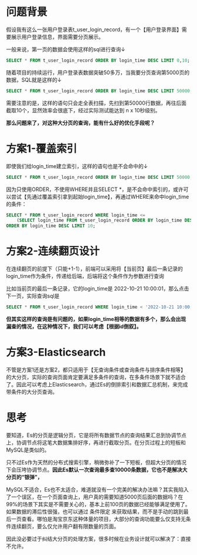 # 问题背景

假设我有这么一张用户登录表t_user_login_record，有一个【用户登录界面】需要展示用户登录信息，界面需要分页展示。

一般来说，第一页的数据会使用这样的sql进行查询↓

```sql
SELECT * FROM t_user_login_record ORDER BY login_time DESC LIMIT 0,10;
```

随着项目的持续运行，用户登录表数据突破50多万，当我要分页查询第5000页的数据，SQL就是这样的↓

```sql
SELECT * FROM t_user_login_record ORDER BY login_time DESC LIMIT 50000,10
```

需要注意的是，这样的语句只会走全表扫描，先扫到第50000行数据，再往后面截取10个，显然效率会很底下，经过实际测试能达到 n x 10秒级别。

**那么问题来了，对这种大分页的查询，能有什么好的优化手段呢？**

# 方案1-覆盖索引

即使我们给login_time建立索引，这样的语句也是不会命中的↓

```sql
SELECT * FROM t_user_login_record ORDER BY login_time DESC LIMIT 50000,10
```

因为只使用ORDER，不使用WHERE并且SELECT *，是不会命中索引的，或许可以尝试【先通过覆盖索引拿到起始login_time】，再通过WHERE来命中login_time的条件：

```sql
SELECT * FROM t_user_login_record WHERE login_time <= 
	(SELECT login_time FROM t_user_login_record ORDER BY login_time DESC LIMIT 50000,1)
ORDER BY login_time DESC LIMIT 10;
```

# 方案2-连续翻页设计

在连续翻页的前提下（只能+1-1），前端可以采用将【当前页】最后一条记录的login_time作为条件，传递给后端，后端将这个条件作为参数进行查询

比如当前页的最后一条记录，它的login_time是 2022-10-21 10:00:01，那么点击下一页，实际查询sql是

```sql
SELECT * FROM t_user_login_record WHERE login_time < '2022-10-21 10:00:01' ORDER BY login_time DESC LIMIT 50000,10
```

**但其实这样的查询是有问题的，如果login_time相等的数据有多个，那么会出现漏查的情况，在这种情况下，我们可以考虑【根据id倒叙】。**

# 方案3-Elasticsearch

不管是方案1还是方案2，都只适用于【无查询条件或查询条件与排序条件相等】的大分页，实际的查询页面肯定要满足多条件的查询，在多条件场景下就不适合了。因此可以考虑上Elasticsearch，通过Es的倒排索引和数据汇总机制，来完成带条件的大分页查询。

# 思考

要知道，Es的分页是逻辑分页，它是将所有数据节点的查询结果汇总到协调节点上，协调节点将这笔大数据集排好序，再进行截取分页。在分页过程上的短板和MySQL是类似的。

只不过Es作为天然的分布式搜索引擎，稍微弥补了一下短板，但超大分页的情况下会压垮协调节点。**因此Es默认一次查询最多查10000条数据，它也不是解决大分页的“银弹”，**

MySQL不适合，Es也不太适合，难道就没有一个完美的解决办法嘛？其实我陷入了一个误区，在一个页面查询上，用户真的需要知道5000页后面的数据吗？在99%的场景下其实是不需要关心的，基本上前100页的数据已经能够满足使用了。如果数据的滞后性很强，也可以通过 条件限定 来获取结果，而不是手动的跳到最后一页查看。哪怕是淘宝京东这种体量的项目，大部分的查询功能要么仅支持无条件连续翻页，要么仅允许用户翻有限数量的页面。

因此没必要过于纠结大分页的处理方案，很多时候在业务设计就可以解决了：直接不允许。